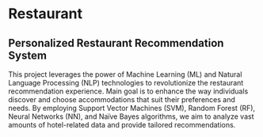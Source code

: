 # Restaurant
## Personalized Restaurant Recommendation System
This project leverages the power of Machine Learning (ML) and Natural Language Processing (NLP) technologies to revolutionize the restaurant recommendation experience. Main goal is to enhance the way individuals discover and choose accommodations that suit their preferences and needs. By employing Support Vector Machines (SVM), Random Forest (RF), Neural Networks (NN), and Naïve Bayes algorithms, we aim to analyze vast amounts of hotel-related data and provide tailored recommendations.
